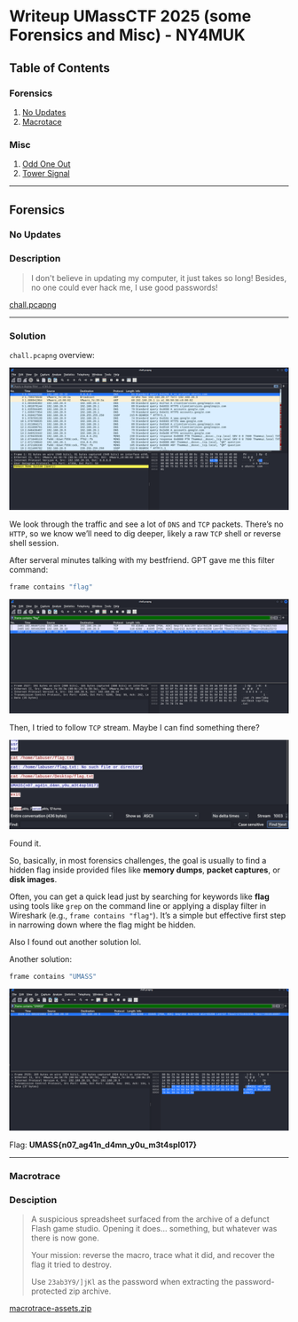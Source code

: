# Writeup UMassCTF 2025 (some Forensics and Misc) - NY4MUK

## Table of Contents

### Forensics
1. [No Updates](#no-updates)
2. [Macrotace](#macrotrace)

### Misc
1. [Odd One Out](#odd-one-out)
2. [Tower Signal](#tower-signal)

---

## Forensics
### No Updates

### Description
> I don't believe in updating my computer, it just takes so long! Besides, no one could ever hack me, I use good passwords!

[chall.pcapng](forensics/noupdates) 

---

### Solution

`chall.pcapng` overview:

![Wireshark Chall Overview](img/forensics/chall.png)

We look through the traffic and see a lot of `DNS` and `TCP` packets. There’s no `HTTP`, so we know we’ll need to dig deeper, likely a raw `TCP` shell or reverse shell session.

After serveral minutes talking with my bestfriend. GPT gave me this filter command:

```bash
frame contains "flag"
```

![Filter Command](img/forensics/filter.png)

Then, I tried to follow `TCP` stream. Maybe I can find something there?

![TCP Stream](img/forensics/flag1.png)

Found it. 

So, basically, in most forensics challenges, the goal is usually to find a hidden flag inside provided files like **memory dumps**, **packet captures**, or **disk images**.

Often, you can get a quick lead just by searching for keywords like **flag** using tools like `grep` on the command line or applying a display filter in Wireshark (e.g., `frame contains "flag"`). It’s a simple but effective first step in narrowing down where the flag might be hidden.

Also I found out another solution lol. 

Another solution:

```bash
frame contains "UMASS"
```

![Another Solution](img/forensics/anothersolution.png)

Flag: **UMASS{n07_ag41n_d4mn_y0u_m3t4spl017}**

---

### Macrotrace
### Desciption
> A suspicious spreadsheet surfaced from the archive of a defunct Flash game studio. Opening it does... something, but whatever was there is now gone.
>
> Your mission: reverse the macro, trace what it did, and recover the flag it tried to destroy.
>
> Use `23ab3Y9/]jKl` as the password when extracting the password-protected zip archive.

[macrotrace-assets.zip](forensics/macrotrace)




